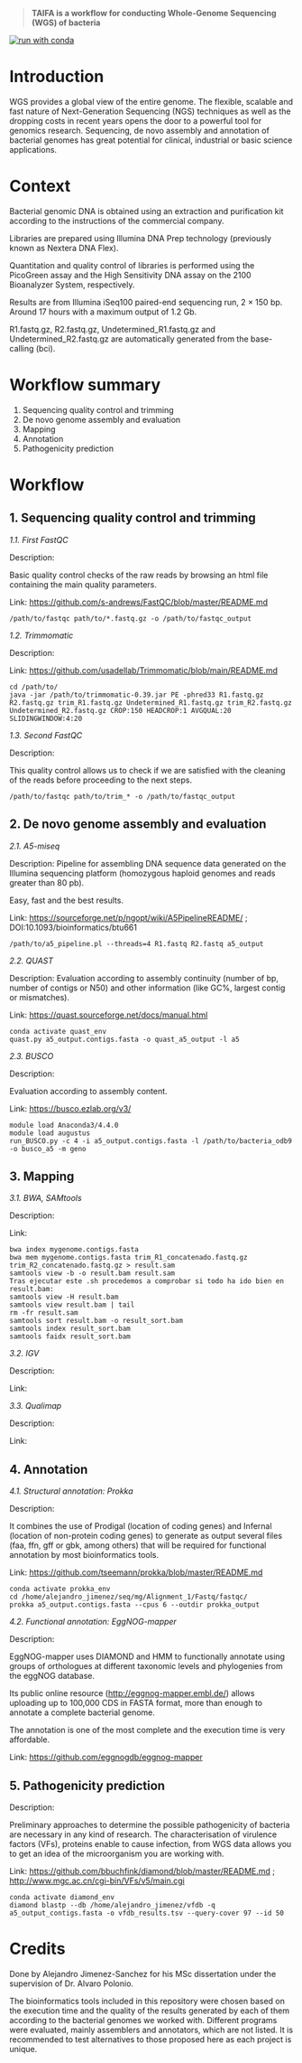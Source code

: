 > **TAIFA is a workflow for conducting Whole-Genome Sequencing (WGS) of bacteria**
>
[![run with conda](http://img.shields.io/badge/run%20with-conda-3EB049?labelColor=000000&logo=anaconda)](https://docs.conda.io/en/latest/)
>
# Introduction
>
WGS provides a global view of the entire genome. The flexible, scalable and fast nature of Next-Generation Sequencing (NGS) techniques as well as the dropping costs in recent years opens the door to a powerful tool for genomics research. Sequencing, de novo assembly and annotation of bacterial genomes has great potential for clinical, industrial or basic science applications.
>
# Context
>
Bacterial genomic DNA is obtained using an extraction and purification kit according to the instructions of the commercial company.
>
Libraries are prepared using Illumina DNA Prep technology (previously known as Nextera DNA Flex).
>
Quantitation and quality control of libraries is performed using the PicoGreen assay and the High Sensitivity DNA assay on the 2100 Bioanalyzer System, respectively.
>
Results are from Illumina iSeq100 paired-end sequencing run, 2 × 150 bp. Around 17 hours with a maximum output of 1.2 Gb.
>
R1.fastq.gz, R2.fastq.gz, Undetermined_R1.fastq.gz and Undetermined_R2.fastq.gz are automatically generated from the base-calling (bci).

# Workflow summary
1. Sequencing quality control and trimming
2. De novo genome assembly and evaluation 
3. Mapping 
4. Annotation
5. Pathogenicity prediction 
  
# Workflow
## 1. Sequencing quality control and trimming
*1.1. First FastQC*
>
Description:
>
Basic quality control checks of the raw reads by browsing an html file containing the main quality parameters.  
>
Link: https://github.com/s-andrews/FastQC/blob/master/README.md 
```{bash}
/path/to/fastqc path/to/*.fastq.gz -o /path/to/fastqc_output
```
*1.2. Trimmomatic*
>
Description:

>
Link: https://github.com/usadellab/Trimmomatic/blob/main/README.md
```{bash}
cd /path/to/
java -jar /path/to/trimmomatic-0.39.jar PE -phred33 R1.fastq.gz R2.fastq.gz trim_R1.fastq.gz Undetermined_R1.fastq.gz trim_R2.fastq.gz Undetermined_R2.fastq.gz CROP:150 HEADCROP:1 AVGQUAL:20 SLIDINGWINDOW:4:20
```
*1.3. Second FastQC*
>
Description:
>
This quality control allows us to check if we are satisfied with the cleaning of the reads before proceeding to the next steps.
```{bash}
/path/to/fastqc path/to/trim_* -o /path/to/fastqc_output
```
## 2. De novo genome assembly and evaluation 
*2.1. A5-miseq*
>
Description:
Pipeline for assembling DNA sequence data generated on the Illumina sequencing platform (homozygous haploid genomes and reads greater than 80 pb).
>
Easy, fast and the best results.
>
Link: https://sourceforge.net/p/ngopt/wiki/A5PipelineREADME/ ; DOI:10.1093/bioinformatics/btu661
```{bash}
/path/to/a5_pipeline.pl --threads=4 R1.fastq R2.fastq a5_output 
```

*2.2. QUAST*
>
Description:
Evaluation according to assembly continuity (number of bp, number of contigs or N50) and other information (like GC%, largest contig or mismatches).
>
Link: https://quast.sourceforge.net/docs/manual.html
```{bash}
conda activate quast_env
quast.py a5_output.contigs.fasta -o quast_a5_output -l a5
````

*2.3. BUSCO*
>
Description:
>
Evaluation according to assembly content.
>
Link: https://busco.ezlab.org/v3/
```{bash}
module load Anaconda3/4.4.0
module load augustus
run_BUSCO.py -c 4 -i a5_output.contigs.fasta -l /path/to/bacteria_odb9 -o busco_a5 -m geno 
```

## 3. Mapping
*3.1. BWA, SAMtools*
>
Description:
>
Link:
```{bash}
bwa index mygenome.contigs.fasta
bwa mem mygenome.contigs.fasta trim_R1_concatenado.fastq.gz trim_R2_concatenado.fastq.gz > result.sam
samtools view -b -o result.bam result.sam
Tras ejecutar este .sh procedemos a comprobar si todo ha ido bien en result.bam:
samtools view -H result.bam
samtools view result.bam | tail
rm -fr result.sam
samtools sort result.bam -o result_sort.bam
samtools index result_sort.bam
samtools faidx result_sort.bam
```

*3.2. IGV*
>
Description:
>
Link:

*3.3. Qualimap*
>
Description:
>
Link:

## 4. Annotation
*4.1. Structural annotation: Prokka*
>
Description:
>
It combines the use of Prodigal (location of coding genes) and Infernal (location of non-protein coding genes) to generate as output several files (faa, ffn, gff or gbk, among others) that will be required for functional annotation by most bioinformatics tools.
>
Link: https://github.com/tseemann/prokka/blob/master/README.md
```{bash}
conda activate prokka_env
cd /home/alejandro_jimenez/seq/mg/Alignment_1/Fastq/fastqc/
prokka a5_output.contigs.fasta --cpus 6 --outdir prokka_output
```

*4.2. Functional annotation: EggNOG-mapper*
>
Description:
>
EggNOG-mapper uses DIAMOND and HMM to functionally annotate using groups of orthologues at different taxonomic levels and phylogenies from the eggNOG database.
>
Its public online resource (http://eggnog-mapper.embl.de/) allows uploading up to 100,000 CDS in FASTA format, more than enough to annotate a complete bacterial genome.
>
The annotation is one of the most complete and the execution time is very affordable.
>
Link: https://github.com/eggnogdb/eggnog-mapper

## 5. Pathogenicity prediction
>
Description:
>
Preliminary approaches to determine the possible pathogenicity of bacteria are necessary in any kind of research. The characterisation of virulence factors (VFs), proteins enable to cause infection, from WGS data allows you to get an idea of the microorganism you are working with.
>
Link: https://github.com/bbuchfink/diamond/blob/master/README.md ; http://www.mgc.ac.cn/cgi-bin/VFs/v5/main.cgi
```{bash
conda activate diamond_env
diamond blastp --db /home/alejandro_jimenez/vfdb -q a5_output_contigs.fasta -o vfdb_results.tsv --query-cover 97 --id 50
```

# Credits
>
Done by Alejandro Jimenez-Sanchez for his MSc dissertation under the supervision of Dr. Alvaro Polonio.
>
The bioinformatics tools included in this repository were chosen based on the execution time and the quality of the results generated by each of them according to the bacterial genomes we worked with. Different programs were evaluated, mainly assemblers and annotators, which are not listed. It is recommended to test alternatives to those proposed here as each project is unique. 
